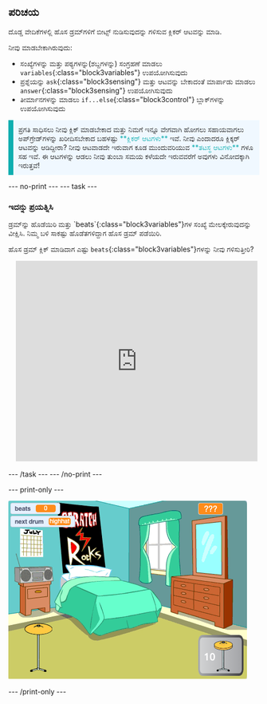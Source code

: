## ಪರಿಚಯ

ದೊಡ್ಡ ವೇದಿಕೆಗಳಲ್ಲಿ ಹೊಸ ಡ್ರಮ್‌ಗಳಿಗೆ ಬೀಟ್ಸ್‌ ನುಡಿಸುವುದನ್ನು ಗಳಿಸುವ ಕ್ಲಿಕರ್‌ ಆಟವನ್ನು ಮಾಡಿ.

ನೀವು ಮಾಡಬೇಕಾಗಿರುವುದು:
+ ಸಂಖ್ಯೆಗಳನ್ನು ಮತ್ತು ಪಠ್ಯಗಳನ್ನು(ಶಬ್ದಗಳನ್ನು) ಸಂಗ್ರಹಣೆ ಮಾಡಲು `variables`{:class="block3variables"} ಉಪಯೋಗಿಸುವುದು
+ ಪ್ರಶ್ನೆಯನ್ನು `ask`{:class="block3sensing"} ಮತ್ತು ಆಟವನ್ನು ಬೇಕಾದಂತೆ ಮಾರ್ಪಾಡು ಮಾಡಲು `answer`{:class="block3sensing"} ಉಪಯೋಗಿಸುವುದು
+ ತೀರ್ಮಾನಗಳನ್ನು ಮಾಡಲು `if...else`{:class="block3control"} ಬ್ಲಾಕ್‌ಗಳನ್ನು ಉಪಯೋಗಿಸುವುದು

<p style="border-left: solid; border-width:10px; border-color: #0faeb0; background-color: aliceblue; padding: 10px;">
ಪ್ರಗತಿ ಸಾಧಿಸಲು ನೀವು ಕ್ಲಿಕ್‌ ಮಾಡಬೇಕಾದ ಮತ್ತು ನಿಮಗೆ ಇನ್ನೂ ವೇಗವಾಗಿ ಹೋಗಲು ಸಹಾಯವಾಗಲು ಅಪ್‌ಗ್ರೇಡ್‌ಗಳನ್ನು ಖರೀದಿಸಬೇಕಾದ ಬಹಳಷ್ಟು <span style="color: #0faeb0">**ಕ್ಲಿಕರ್‌ ಆಟಗಳು**</span> ಇವೆ. ನೀವು ಎಂದಾದರೂ ಕ್ಲಿಕ್ಕರ್ ಆಟವನ್ನು ಆಡಿದ್ದೀರಾ? ನೀವು ಆಟವಾಡದೇ ಇರುವಾಗ ಕೂಡ ಮುಂದುವರಿಯುವ <span style="color: #0faeb0">**ತಟಸ್ಥ ಆಟಗಳು**</span> ಗಳೂ ಸಹ ಇವೆ. ಈ ಆಟಗಳನ್ನು ಆಡಲು ನೀವು ತುಂಬಾ ಸಮಯ ಕಳೆಯದೇ ಇರುವವರೆಗೆ ಅವುಗಳು ವಿನೋದಕ್ಕಾಗಿ ಇರುತ್ತವೆ!</p>

--- no-print --- --- task ---

### ಇದನ್ನು ಪ್ರಯತ್ನಿಸಿ
<div style="display: flex; flex-wrap: wrap">
<div style="flex-basis: 175px; flex-grow: 1">  
ಡ್ರಮ್‌ನ್ನು ಹೊಡೆಯಿರಿ ಮತ್ತು `beats`{:class="block3variables"}ಗಳ ಸಂಖ್ಯೆ ಮೇಲಕ್ಕೇರುವುದನ್ನು ವೀಕ್ಷಿಸಿ. ನಿಮ್ಮ ಬಳಿ ಸಾಕಷ್ಟು ಹೊಡೆತಗಳಿದ್ದಾಗ ಹೊಸ ಡ್ರಮ್‌ ಪಡೆಯಿರಿ. 

ಹೊಸ ಡ್ರಮ್‌ ಕ್ಲಿಕ್‌ ಮಾಡಿದಾಗ ಎಷ್ಟು `beats`{:class="block3variables"}ಗಳನ್ನು ನೀವು ಗಳಿಸುತ್ತೀರಿ?
</div>
<div class="scratch-preview" style="margin-left: 15px;">
  <iframe allowtransparency="true" width="485" height="402" src="https://scratch.mit.edu/projects/embed/522323676/?autostart=false" frameborder="0"></iframe>
</div>
</div>

--- /task --- --- /no-print ---

--- print-only ---

![ಪೂರ್ಣಗೊಂಡ ಪ್ರಾಜೆಕ್ಟ್](images/showcase_static.png)

--- /print-only ---
